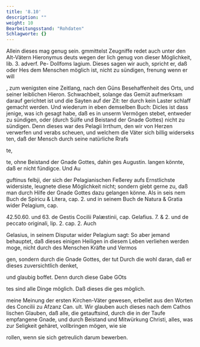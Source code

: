 ```yaml
---
title: '8.10'
description: ""
weight: 10
Bearbeitungsstand: "Rohdaten"
Schlagworte: {}
---
```

<!-- Seite 365 -->


Allein dieses mag genug sein. gmmittelst Zeugniffe redet auch unter den Alt-Vätern Hieronymus deuts wegen der lich genug von dieser Möglichkeit, lib. 3. adverf. Pe- Dollfoms lagium. Dieses sagen wir auch, spricht er, daß oder Hes dem Menschen möglich ist, nicht zu sündigen, frenung wenn er will

, zum wenigsten eine Zeitlang, nach den Güns Besehaffenheit des Orts, und seiner leiblichen Hieron. Schwachbeit, solange das Gemüt aufmerksam darauf gerichtet ist und die Sayten auf der Zit: ter durch kein Laster schlaff gemacht werden. Und wiederum in eben demselben Buch: Dicles ist dass jenige, was ich gesagt habe, daß es in unserm Vermögen stebet, entweder zu sündigen, oder (durch Súlfe und Beistand der Gnade Gottes) nicht zu sündigen. Denn dieses war des Pelagii Irrthum, den wir von Herzen verwerfen und verabs scheuen, und welchem die Väter sich billig widerseks ten, daß der Mensch durch seine natürliche Rrafs

te,
<!-- Seite 366 -->
te, ohne Beistand der Gnade Gottes, dahin ges Augustin. langen könnte, daß er nicht fündigce. Und Au

guftinus felbji, der sich der Pelagianischen Feßerey aufs Ernstlichste widersiste, leugnete diese Möglichkeit nicht; sondern giebt gerne zu, daß man durch Hilfe der Gnade Gottes dazu gelangen könne. Als in seis nem Buch de Spiricu & Litera, cap. 2. und in seinem Buch de Natura & Gratia wider Pelagium, cap.

42.50.60. und 63. de Gestis Cocilii Palæstinii, cap. Gelafius. 7. & 2. und de peccato originali, lip. 2. cap. 2. Auch

Gelasius, in seinem Disputar wider Pelagium sagt:
So aber jemand behauptet, daß dieses einigen
Heiligen in diesem Leben verliehen werden moge,
nicht durch des Menschen Kräfte und Vermos

gen, sondern durch die Gnade Gottes, der tut Durch die wohl daran, daß er dieses zuversichtlich denket,

und glaubig boffet. Denn durch diese Gabe GOts

tes sind alle Dinge möglich. Daß dieses die ges möglich.

meine Meinung der ersten Kirchen-Väter gewesen, erbellet aus den Worten des Concilii zu Afzanz Can. ult. Wir glauben auch dieses nach dem Cathos lischen Glauben, daß alle, die getauftsind, durch die in der Taufe empfangene Gnade, und durch Beistand und Mitwürkung Christi, alles, was zur Seligkeit gehäret, vollbringen mögen, wie sie

rollen, wenn sie sich getreulich darum bewerben.

